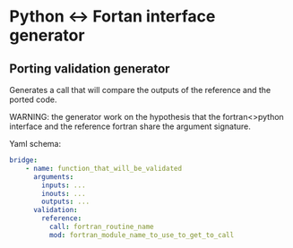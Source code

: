 # Python <-> Fortan interface generator

## Porting validation generator

Generates a call that will compare the outputs of the reference and the ported code.

WARNING: the generator work on the hypothesis that the fortran<>python interface and the reference fortran share the argument signature.

Yaml schema:

```yaml
bridge:
    - name: function_that_will_be_validated
      arguments:
        inputs: ...
        inouts: ...
        outputs: ...
      validation:
        reference:
          call: fortran_routine_name
          mod: fortran_module_name_to_use_to_get_to_call
```
